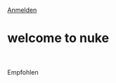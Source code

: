 <title>Startseite - NUKE</title>
<br><a href="login.html">Anmelden</a><h1>welcome to nuke</h1></br>
<br>Empfohlen</br>
